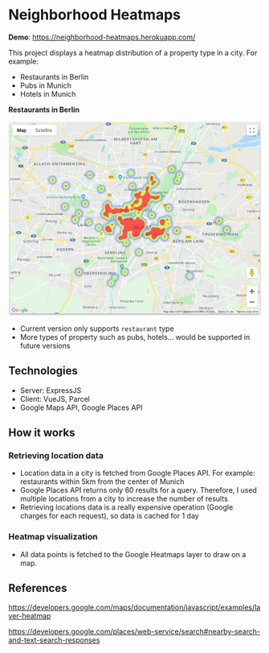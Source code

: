 # Neighborhood Heatmaps
**Demo**: https://neighborhood-heatmaps.herokuapp.com/

This project displays a heatmap distribution of a property type in a city. For example:
- Restaurants in Berlin
- Pubs in Munich
- Hotels in Munich

**Restaurants in Berlin**

![restaurant distribution in Berlin](https://raw.githubusercontent.com/khanhhuy/neighborhood-heatmaps/master/public/images/heatmap-berlin.png)

- Current version only supports `restaurant` type
- More types of property such as pubs, hotels... would be supported in future versions

## Technologies
- Server: ExpressJS
- Client: VueJS, Parcel
- Google Maps API, Google Places API

## How it works

### Retrieving location data
- Location data in a city is fetched from Google Places API. For example: restaurants within 5km from the center of Munich
- Google Places API returns only 60 results for a query. Therefore, I used multiple locations from a city to increase the number of results
- Retrieving locations data is a really expensive operation (Google charges for each request), so data is cached for 1 day

### Heatmap visualization
- All data points is fetched to the Google Heatmaps layer to draw on a map.


## References
https://developers.google.com/maps/documentation/javascript/examples/layer-heatmap

https://developers.google.com/places/web-service/search#nearby-search-and-text-search-responses



